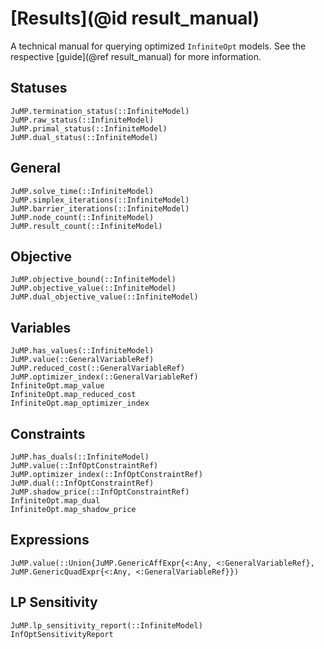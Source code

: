 # [Results](@id result_manual)
A technical manual for querying optimized `InfiniteOpt` models. See the 
respective [guide](@ref result_manual) for more information.

## Statuses 
```@docs
JuMP.termination_status(::InfiniteModel)
JuMP.raw_status(::InfiniteModel)
JuMP.primal_status(::InfiniteModel)
JuMP.dual_status(::InfiniteModel)
```

## General
```@docs
JuMP.solve_time(::InfiniteModel)
JuMP.simplex_iterations(::InfiniteModel)
JuMP.barrier_iterations(::InfiniteModel)
JuMP.node_count(::InfiniteModel)
JuMP.result_count(::InfiniteModel)
```

## Objective
```@docs
JuMP.objective_bound(::InfiniteModel)
JuMP.objective_value(::InfiniteModel)
JuMP.dual_objective_value(::InfiniteModel)
```

## Variables
```@docs
JuMP.has_values(::InfiniteModel)
JuMP.value(::GeneralVariableRef)
JuMP.reduced_cost(::GeneralVariableRef)
JuMP.optimizer_index(::GeneralVariableRef)
InfiniteOpt.map_value
InfiniteOpt.map_reduced_cost
InfiniteOpt.map_optimizer_index
```

## Constraints
```@docs
JuMP.has_duals(::InfiniteModel)
JuMP.value(::InfOptConstraintRef)
JuMP.optimizer_index(::InfOptConstraintRef)
JuMP.dual(::InfOptConstraintRef)
JuMP.shadow_price(::InfOptConstraintRef)
InfiniteOpt.map_dual
InfiniteOpt.map_shadow_price
```

## Expressions
```@docs
JuMP.value(::Union{JuMP.GenericAffExpr{<:Any, <:GeneralVariableRef}, JuMP.GenericQuadExpr{<:Any, <:GeneralVariableRef}})
```

## LP Sensitivity
```@docs
JuMP.lp_sensitivity_report(::InfiniteModel)
InfOptSensitivityReport 
```
